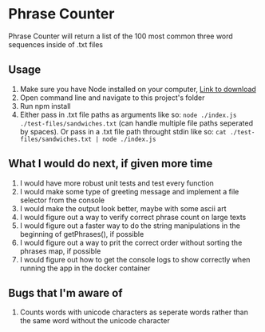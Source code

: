 # Phrase Counter

Phrase Counter will return a list of the 100 most common three word sequences inside of .txt files

## Usage
1. Make sure you have Node installed on your computer, [Link to download](https://nodejs.org/en/download/)
2. Open command line and navigate to this project's folder
3. Run npm install
4. Either pass in .txt file paths as arguments like so: ```node ./index.js ./test-files/sandwiches.txt``` (can handle multiple file paths seperated by spaces). Or pass in a .txt file path throught stdin like so: ```cat ./test-files/sandwiches.txt | node ./index.js```

## What I would do next, if given more time
1. I would have more robust unit tests and test every function
2. I would make some type of greeting message and implement a file selector from the console
3. I would make the output look better, maybe with some ascii art
4. I would figure out a way to verify correct phrase count on large texts
5. I would figure out a faster way to do the string manipulations in the beginning of getPhrases(), if possible
6. I would figure out a way to prit the correct order without sorting the phrases map, if possible
7. I would figure out how to get the console logs to show correctly when running the app in the docker container

## Bugs that I'm aware of
1. Counts words with unicode characters as seperate words rather than the same word without the unicode character
